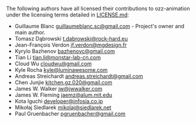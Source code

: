 The following authors have all licensed their contributions to ozz-animation under the licensing terms detailed in [LICENSE.md](LICENSE.md):

- Guillaume Blanc <guillaumeblanc.sc@gmail.com> - Project's owner and main author.
- Tomasz Dąbrowski <t.dabrowski@rock-hard.eu>
- Jean-François Verdon <jf.verdon@mgdesign.fr>
- Kyrylo Bazhenov <bazhenovc@gmail.com>
- Tian Li <tian.li@monstar-lab-cn.com>
- Cloud Wu <cloudwu@gmail.com>
- Kyle Rocha <kyle@luminawesome.com>
- Andreas Streichardt <andreas.streichardt@gmail.com>
- Chen Junjie <kitchen.gz.020@gmail.com>
- James W. Walker <jw@jwwalker.com>
- James W. Fleming <jaemz@alum.mit.edu>
- Kota Iguchi <developer@infosia.co.jp>
- Mikołaj Siedlarek <mikolaj@siedlarek.net>
- Paul Gruenbacher <pgruenbacher@gmail.com>
